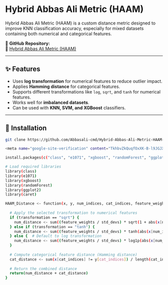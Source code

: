 

# Hybrid Abbas Ali Metric (HAAM)

Hybrid Abbas Ali Metric (HAAM) is a custom distance metric designed to improve KNN classification accuracy, especially for mixed datasets containing both numerical and categorical features.

📌 **GitHub Repository:**  
🔗 [Hybrid Abbas Ali Metric (HAAM)](https://github.com/Abbasali-cmd/Hybrid-Abbas-Ali-Metric-HAAM-)

---

## ✨ Features
- Uses **log transformation** for numerical features to reduce outlier impact.
- Applies **Hamming distance** for categorical features.
- Supports different transformations like `log`, `sqrt`, and `tanh` for numerical features.
- Works well for **imbalanced datasets**.
- Can be used with **KNN, SVM, and XGBoost** classifiers.

---

## 📌 Installation

```bash
git clone https://github.com/Abbasali-cmd/Hybrid-Abbas-Ali-Metric-HAAM-.git

<meta name="google-site-verification" content="TkhbvZkQuqfOxXK-B-l9JGJXoIhBrLf4Eg4Pa6ry4aY" />

install.packages(c("class", "e1071", "xgboost", "randomForest", "ggplot2", "caret"))

# Load required libraries
library(class)
library(e1071)
library(xgboost)
library(randomForest)
library(ggplot2)
library(caret)

HAAM_Distance <- function(x, y, num_indices, cat_indices, feature_weights, std_devs, transformation = "log") {
  
  # Apply the selected transformation to numerical features
  if (transformation == "sqrt") {
    num_distance <- sum((feature_weights / std_devs) * sqrt(1 + abs(x[num_indices] - y[num_indices])))
  } else if (transformation == "tanh") {
    num_distance <- sum((feature_weights / std_devs) * tanh(abs(x[num_indices] - y[num_indices])))
  } else {  # Default to log transformation
    num_distance <- sum((feature_weights / std_devs) * log1p(abs(x[num_indices] - y[num_indices])))
  }
  
  # Compute categorical feature distance (Hamming distance)
  cat_distance <- sum(x[cat_indices] != y[cat_indices]) / length(cat_indices)
  
  # Return the combined distance
  return(num_distance + cat_distance)
}








